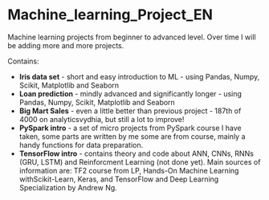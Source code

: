 # Machine_learning_Project_EN
Machine learning projects from beginner to advanced level. Over time I will be adding more and more projects.

Contains:
- **Iris data set** - short and easy introduction to ML - using Pandas, Numpy, Scikit, Matplotlib and Seaborn
- **Loan prediction** - mindly advanced and significantly longer - using Pandas, Numpy, Scikit, Matplotlib and Seaborn
- **Big Mart Sales** - even a little better than previous project - 187th of 4000 on analyticsvydhia, but still a lot to improve!
- **PySpark intro** - a set of micro projects from PySpark course I have taken, some parts are written by me some are from course,
mainly a handy functions for data preparation.
- **TensorFlow intro** - contains theory and code about ANN, CNNs, RNNs (GRU, LSTM) and Reinforcment Learning (not done yet). Main sources of information are: TF2 course from LP, Hands-On Machine Learning withScikit-Learn, Keras, and TensorFlow and Deep Learning Specialization by Andrew Ng.
